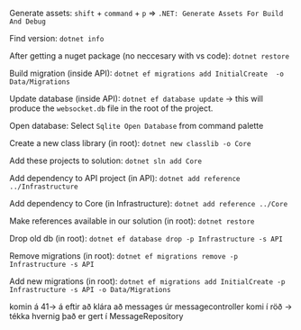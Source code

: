 Generate assets:  `shift` + `command` + `p` => `.NET: Generate Assets For Build And Debug`

Find version: `dotnet info`

After getting a nuget package (no neccesary with vs code): `dotnet restore`

Build migration (inside API): `dotnet ef migrations add InitialCreate  -o Data/Migrations`

Update database (inside API): `dotnet ef database update` -> this will produce the `websocket.db` file in the root of the project.

Open database: Select `Sqlite Open Database` from command palette

Create a new class library (in root): `dotnet new classlib -o Core`

Add these projects to solution: `dotnet sln add Core`

Add dependency to API project (in API): `dotnet add reference ../Infrastructure`

Add dependency to Core (in Infrastructure): `dotnet add reference ../Core`

Make references available in our solution (in root): `dotnet restore`

Drop old db (in root): `dotnet ef database drop -p Infrastructure -s API`

Remove migrations (in root): `dotnet ef migrations remove -p Infrastructure -s API`

Add new migrations (in root): `dotnet ef migrations add InitialCreate -p Infrastructure -s API -o Data/Migrations`

komin á 41-> á eftir að klára að messages úr messagecontroller komi í röð -> tékka hvernig það er gert í MessageRepository
